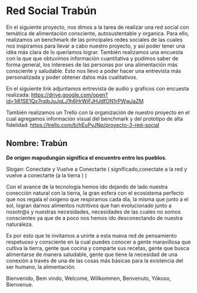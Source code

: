 # Red Social Trabún

En el siguiente proyecto, nos dimos a la tarea de realizar una red social con temática 
de alimentación consciente, autosustentable y organica. Para ello, realizamos un benchmark
de las principales redes sociales de las cuales nos inspiramos para llevar a cabo nuestro 
proyecto, y así poder tener una idéa más clara de lo queríamos lograr. También 
realizamos una encuesta con la que que obtuvimos información cuantitativa y pudimos saber 
de forma general, los intereses de las personas por una alimentación más consciente 
y saludable. Esto nos llevo a poder hacer una entrevista más personalizada y poder 
obtener datos más cualitativos.

En el siguiente link adjuntamos entrevista de audio y graficos con encuesta realizada:
https://drive.google.com/open?id=1i61SE1Qx7rqjbJuJqLJ1h6HrWiFJHJdfON1rPWwJaZM

También realizamos un Trello con la organización de nuestro proyecto en el cual
agregamos información visual del benchmark y del prototipo de alta fidelidad:
https://trello.com/b/hEuPyJNp/proyecto-3-red-social

## Nombre: Trabún

**De origen mapudungún significa el encuentro entre los pueblos**.

Slogan: Conectate y Vuelve a Conectarte ( significado,conectate a la red
 y vuelve a conectarte (a la tierra ) )

Con el avance de la tecnología hemos ido dejando de lado nuestra conección natural
con la tierra, la gran esfera con el ecosistema perfecto que nos regala el oxigeno que 
respiramos cada día, la misma que junto a el sol, logran darnos alimentos nutritivos 
que han evolucionado junto a nosotr@s y nuestras necesidades, necesidades de las cuales
no somos conscientes ya que de a poco nos hemos ido desconectando de nuestra naturaleza. 

Es por esto que te invitamos a unirte a esta nueva red de pensamiento respetuoso y 
consciente en la cual puedes conocer a gente maravillosa que cultiva la tierra, gente
que cocina y comparte sus recetas, gente que busca alimentarse de manera saludable,
gente que tiene la necesidad de una conexión a través de una de las cosas más básicas
para la existencia del ser humano, la alimentación. 

Bienvenido, Bem vindo, Welcome, Willkommen, Benvenuto, Yōkoso, Bienvenue. 

